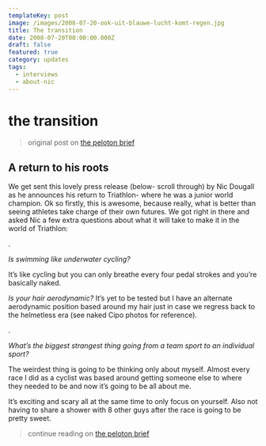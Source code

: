```yaml
---
templateKey: post
image: /images/2008-07-20-ook-uit-blauwe-lucht-komt-regen.jpg
title: The transition
date: 2008-07-20T00:00:00.000Z
draft: false
featured: true
category: updates
tags:
  - interviews
  - about-nic
---
```


# the transition

> original post on [the peloton brief](http://www.thepelotonbrief.com/nic-dougall-triathlon/)

## A return to his roots

We get sent this lovely press release (below- scroll through) by Nic Dougall as he announces his return to Triathlon- where he was a junior world champion. Ok so firstly, this is awesome, because really, what is better than seeing athletes take charge of their own futures. We got right in there and asked Nic a few extra questions about what it will take to make it in the world of Triathlon:

.

_Is swimming like underwater cycling?_

It’s like cycling but you can only breathe every four pedal strokes and you’re basically naked.

_Is your hair aerodynamic?_
It’s yet to be tested but I have an alternate aerodynamic position based around my hair just in case we regress back to the helmetless era (see naked Cipo photos for reference).

.

_What’s the biggest strangest thing going from a team sport to an individual sport?_

The weirdest thing is going to be thinking only about myself. Almost every race I did as a cyclist was based around getting someone else to where they needed to be and now it’s going to be all about me.

It’s exciting and scary all at the same time to only focus on yourself. Also not having to share a shower with 8 other guys after the race is going to be pretty sweet.

> continue reading on [the peloton brief](http://www.thepelotonbrief.com/nic-dougall-triathlon/)
